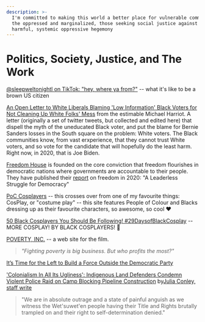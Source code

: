 ```yaml
---
description: >-
  I'm committed to making this world a better place for vulnerable communities,
  the oppressed and marginalized, those seeking social justice against a
  harmful, systemic oppressive hegemony
---
```


# Politics, Society, Justice, and The Work

[@sleepweltonightl on TikTok: "hey, where ya from?"](https://www.tiktok.com/@sleepwelltonight/video/6800968705313377541) -- what it's like to be a brown US citizen

[An Open Letter to White Liberals Blaming 'Low Information' Black Voters for Not Cleaning Up White Folks' Mess](https://www.theroot.com/an-open-letter-to-white-liberals-blaming-low-informatio-1842100419) from the estimable Michael Harriot. A letter \(originally a set of twitter tweets, but collected and edited here\) that dispell the myth of the uneducated Black voter, and put the blame for Bernie Sanders losses in the South square on the problem: White voters. The Black communities know, from vast erxperience, that they cannot trust White voters, and so vote for the candidate that will hopefully do the least harm. Right now, in 2020, that is Joe Biden.

[Freedom House](https://freedomhouse.org) is founded on the core conviction that freedom flourishes in democratic nations where governments are accountable to their people. They have published their [report](https://freedomhouse.org/report/freedom-world/2020/leaderless-struggle-democracy%20) on freedom in 2020: "A Leaderless Struggle for Democracy"

[PoC Cosplayers](https://www.poc-cosplayers.com/cosplay-feed) -- this crosses over from one of my favourite things: CosPlay, or "costume play" -- this site features People of Colour and Blacks dressing up as their favourite characters, so awesome, so cool ❤️

[50 Black Cosplayers You Should Be Following! \#29DaysofBlackCosplay](http://dela-doll.com/dela-doll-50-black-cosplayers-you-should-be-following-29daysofblackcosplay/) -- MORE COSPLAY! BY BLACK COSPLAYERS! 🎉

[POVERTY, INC.](https://www.povertyinc.org) -- a web site for the film.

> _"Fighting poverty is big business. But who profits the most?"_

[It’s Time for the Left to Build a Force Outside the Democratic Party](https://www.leftvoice.org/its-time-for-the-left-to-build-a-force-outside-the-democratic-party)

['Colonialism In All Its Ugliness': Indigenous Land Defenders Condemn Violent Police Raid on Camp Blocking Pipeline Construction](https://www.commondreams.org/news/2020/02/06/colonialism-all-its-ugliness-indigenous-land-defenders-condemn-violent-police-raid) by[Julia Conley, staff write](https://www.commondreams.org/author/julia-conley-staff-writer)

> "We are in absolute outrage and a state of painful anguish as we witness the Wet'suwet'en people having their Title and Rights brutally trampled on and their right to self-determination denied."



